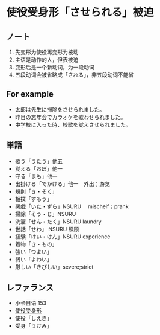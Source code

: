 # 使役受身形「させられる」被迫

## ノート

1. 先变形为使役再变形为被动
2. 主语是动作的人，但表被迫
3. 变形后是一个新动词，为一段动词
4. 五段动词会被省略成「される」，非五段动词不能省

## For example

- 太郎は先生に掃除をさせられました。
- 昨日の忘年会でカラオケを歌わせられました。
- 中学校に入った時、校歌を覚えさせられました。

## 単語

- 歌う「うたう」他五
- 覚える「おぼ」他一
- 守る「まも」他一
- 出掛ける「でかける」他一　外出；游览
- 規則「き・そく」
- 相撲「すもう」
- 悪戯「いた・ずら」NSURU　 mischeif；prank
- 掃除「そう・じ」NSURU
- 洗濯「せん・たく」NSURU laundry
- 世話「せわ」 NSURU 照顾
- 経験「けい・けん」NSURU experience
- 着物「き・もの」
- 強い「つよい」
- 弱い「よわい」
- 厳しい「きびしい」severe;strict

## レファランス

- 小卡日语 153
- [使役受身形](https://www.sigure.tw/learn-japanese/grammar/n3/32.php)
- 使役「しえき」
- 受身「うけみ」

